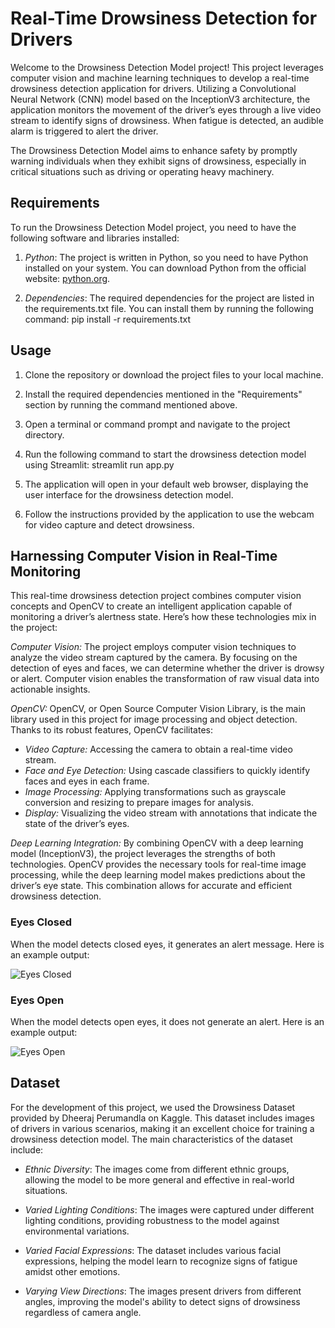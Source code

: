 # Real-Time Drowsiness Detection for Drivers

Welcome to the Drowsiness Detection Model project! This project leverages computer vision and machine learning techniques to develop a real-time drowsiness detection application for drivers. Utilizing a Convolutional Neural Network (CNN) model based on the InceptionV3 architecture, the application monitors the movement of the driver’s eyes through a live video stream to identify signs of drowsiness. When fatigue is detected, an audible alarm is triggered to alert the driver.

The Drowsiness Detection Model aims to enhance safety by promptly warning individuals when they exhibit signs of drowsiness, especially in critical situations such as driving or operating heavy machinery.

## Requirements

To run the Drowsiness Detection Model project, you need to have the following software and libraries installed:

1. *Python*: The project is written in Python, so you need to have Python installed on your system. You can download Python from the official website: [python.org](https://www.python.org/).

2. *Dependencies*: The required dependencies for the project are listed in the requirements.txt file. You can install them by running the following command:
pip install -r requirements.txt

## Usage

1. Clone the repository or download the project files to your local machine.

2. Install the required dependencies mentioned in the "Requirements" section by running the command mentioned above.

3. Open a terminal or command prompt and navigate to the project directory.

4. Run the following command to start the drowsiness detection model using Streamlit:
streamlit run app.py


5. The application will open in your default web browser, displaying the user interface for the drowsiness detection model.

6. Follow the instructions provided by the application to use the webcam for video capture and detect drowsiness.

## Harnessing Computer Vision in Real-Time Monitoring

This real-time drowsiness detection project combines computer vision concepts and OpenCV to create an intelligent application capable of monitoring a driver’s alertness state. Here’s how these technologies mix in the project:

*Computer Vision:* The project employs computer vision techniques to analyze the video stream captured by the camera. By focusing on the detection of eyes and faces, we can determine whether the driver is drowsy or alert. Computer vision enables the transformation of raw visual data into actionable insights.

*OpenCV:* OpenCV, or Open Source Computer Vision Library, is the main library used in this project for image processing and object detection. Thanks to its robust features, OpenCV facilitates:

- *Video Capture:* Accessing the camera to obtain a real-time video stream.
- *Face and Eye Detection:* Using cascade classifiers to quickly identify faces and eyes in each frame.
- *Image Processing:* Applying transformations such as grayscale conversion and resizing to prepare images for analysis.
- *Display:* Visualizing the video stream with annotations that indicate the state of the driver’s eyes.

*Deep Learning Integration:* By combining OpenCV with a deep learning model (InceptionV3), the project leverages the strengths of both technologies. OpenCV provides the necessary tools for real-time image processing, while the deep learning model makes predictions about the driver’s eye state. This combination allows for accurate and efficient drowsiness detection.


### Eyes Closed

When the model detects closed eyes, it generates an alert message. Here is an example output:

![Eyes Closed](Image/eyesferme.jpg)

### Eyes Open

When the model detects open eyes, it does not generate an alert. Here is an example output:

![Eyes Open](Image/eyesouvert.jpg)

## Dataset

For the development of this project, we used the Drowsiness Dataset provided by Dheeraj Perumandla on Kaggle. This dataset includes images of drivers in various scenarios, making it an excellent choice for training a drowsiness detection model. The main characteristics of the dataset include:

- *Ethnic Diversity*: The images come from different ethnic groups, allowing the model to be more general and effective in real-world situations.

- *Varied Lighting Conditions*: The images were captured under different lighting conditions, providing robustness to the model against environmental variations.

- *Varied Facial Expressions*: The dataset includes various facial expressions, helping the model learn to recognize signs of fatigue amidst other emotions.

- *Varying View Directions*: The images present drivers from different angles, improving the model's ability to detect signs of drowsiness regardless of camera angle.

